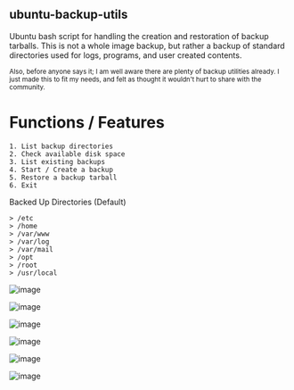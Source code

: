 ## ubuntu-backup-utils
Ubuntu bash script for handling the creation and restoration of backup tarballs. This is not a whole image backup, but rather a backup of standard directories used for logs, programs, and user created contents.

<sup> Also, before anyone says it; I am well aware there are plenty of backup utilities already.
I just made this to fit my needs, and felt as thought it wouldn't hurt to share with the community.
</sup>
# Functions / Features
```
1. List backup directories
2. Check available disk space
3. List existing backups
4. Start / Create a backup
5. Restore a backup tarball
6. Exit
```


Backed Up Directories (Default)      
```
> /etc
> /home
> /var/www
> /var/log
> /var/mail
> /opt 
> /root
> /usr/local
```
![image](https://github.com/user-attachments/assets/b6af6258-f024-4962-af68-6f3c122aa658)

![image](https://github.com/user-attachments/assets/05a77a4f-7b38-49a1-a5d3-90b00eb132da)

![image](https://github.com/user-attachments/assets/aeaf9e33-72dd-48bd-9519-235de35a970a)

![image](https://github.com/user-attachments/assets/065f103d-c889-4240-8dc4-1a9b9567d0ed)

![image](https://github.com/user-attachments/assets/dd8f5e17-2c3c-42df-9dd3-19426562e561)

![image](https://github.com/user-attachments/assets/aef8925e-402a-4016-b3f5-9969b1b9a5b8)

